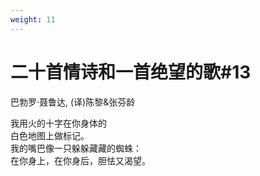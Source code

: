 ```yaml
---
weight: 11
---
```

# 二十首情诗和一首绝望的歌#13

巴勃罗·聂鲁达, (译)陈黎&张芬龄

我用火的十字在你身体的  
白色地图上做标记。  
我的嘴巴像一只躲躲藏藏的蜘蛛：  
在你身上，在你身后，胆怯又渴望。
